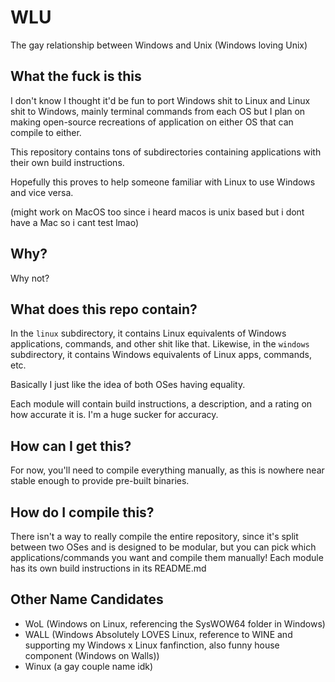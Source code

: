 # WLU
The gay relationship between Windows and Unix (Windows loving Unix)

## What the fuck is this
I don't know I thought it'd be fun to port Windows shit to Linux and Linux shit to Windows, mainly terminal commands from each OS but I plan on making open-source recreations of application on either OS that can compile to either.

This repository contains tons of subdirectories containing applications with their own build instructions.

Hopefully this proves to help someone familiar with Linux to use Windows and vice versa.

(might work on MacOS too since i heard macos is unix based but i dont have a Mac so i cant test lmao)

## Why?
Why not?

## What does this repo contain?
In the `linux` subdirectory, it contains Linux equivalents of Windows applications, commands, and other shit like that.
Likewise, in the `windows` subdirectory, it contains Windows equivalents of Linux apps, commands, etc.

Basically I just like the idea of both OSes having equality.

Each module will contain build instructions, a description, and a rating on how accurate it is. I'm a huge sucker for accuracy.

## How can I get this?
For now, you'll need to compile everything manually, as this is nowhere near stable enough to provide pre-built binaries.

## How do I compile this?
There isn't a way to really compile the entire repository, since it's split between two OSes and is designed to be modular, but you can pick which applications/commands you want and compile them manually! Each module has its own build instructions in its README.md

## Other Name Candidates
- WoL (Windows on Linux, referencing the SysWOW64 folder in Windows)
- WALL (Windows Absolutely LOVES Linux, reference to WINE and supporting my Windows x Linux fanfinction, also funny house component (Windows on Walls))
- Winux (a gay couple name idk)